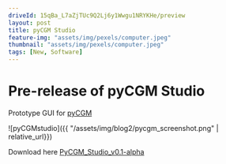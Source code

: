 ```yaml
---
driveId: 15qBa_L7aZjTUc9Q2Lj6y1Wwgu1NRYKHe/preview
layout: post
title: pyCGM Studio 
feature-img: "assets/img/pexels/computer.jpeg"
thumbnail: "assets/img/pexels/computer.jpeg"
tags: [New, Software]
---
```


# Pre-release of pyCGM Studio

Prototype GUI for [pyCGM](https://github.com/cadop/pyCGM)

![pyCGMstudio]({{ "/assets/img/blog2/pycgm_screenshot.png" | relative_url}})

Download here [PyCGM_Studio_v0.1-alpha](https://github.com/N-M-T/pyCGM_Studio/releases)

